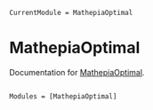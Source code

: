 ```@meta
CurrentModule = MathepiaOptimal
```

# MathepiaOptimal

Documentation for [MathepiaOptimal](https://github.com/Mathepia/MathepiaOptimal.jl).

```@index
```

```@autodocs
Modules = [MathepiaOptimal]
```
